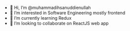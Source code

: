 - 👋 Hi, I’m @muhammadihsanuddienullah
- 👀 I’m interested in Software Engineering mostly frontend
- 🌱 I’m currently learning Redux
- 💞️ I’m looking to collaborate on ReactJS web app

<!---
muhammadihsanuddienullah/muhammadihsanuddienullah is a ✨ special ✨ repository because its `README.md` (this file) appears on your GitHub profile.
You can click the Preview link to take a look at your changes.
--->
